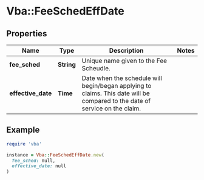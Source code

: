 # Vba::FeeSchedEffDate

## Properties

| Name | Type | Description | Notes |
| ---- | ---- | ----------- | ----- |
| **fee_sched** | **String** | Unique name given to the Fee Scheudle. |  |
| **effective_date** | **Time** | Date when the schedule will begin/began applying to claims. This date will be compared to the date of service on the claim. |  |

## Example

```ruby
require 'vba'

instance = Vba::FeeSchedEffDate.new(
  fee_sched: null,
  effective_date: null
)
```

